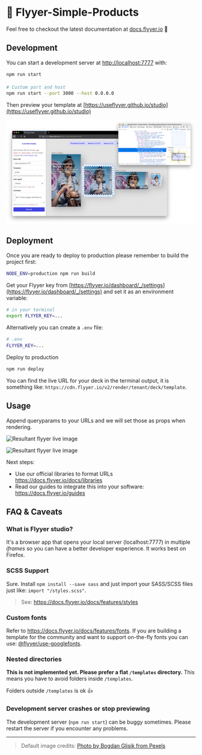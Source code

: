 # 🌠 Flyyer-Simple-Products

Feel free to checkout the latest documentation at [docs.flyyer.io](https://docs.flyyer.io) 📖

## Development

You can start a development server at [http://localhost:7777](http://localhost:7777) with:

```sh
npm run start

# Custom port and host
npm run start --port 3000 --host 0.0.0.0
```

Then preview your template at [https://useflyyer.github.io/studio](https://useflyyer.github.io/studio)

[![flyyer-studio screenshot](https://raw.githubusercontent.com/useflyyer/studio/main/.github/screenshot.png)](https://useflyyer.github.io/studio)

## Deployment

Once you are ready to deploy to production please remember to build the project first:

```sh
NODE_ENV=production npm run build
```

Get your Flyyer key from [https://flyyer.io/dashboard/_/settings](https://flyyer.io/dashboard/_/settings) and set it as an environment variable:

```sh
# in your terminal
export FLYYER_KEY=...
```

Alternatively you can create a `.env` file:

```sh
# .env
FLYYER_KEY=...
```

Deploy to production

```sh
npm run deploy
```

You can find the live URL for your deck in the terminal output, it is something like: `https://cdn.flyyer.io/v2/render/tenant/deck/template`.

## Usage

Append queryparams to your URLs and we will set those as props when rendering.

![Resultant flyyer live image](https://github.com/useflyyer/create-flyyer-app/blob/master/.github/assets/result-1.png?raw=true)

![Resultant flyyer live image](https://github.com/useflyyer/create-flyyer-app/blob/master/.github/assets/result-2.png?raw=true)

Next steps:

* Use our official libraries to format URLs https://docs.flyyer.io/docs/libraries
* Read our guides to integrate this into your software: https://docs.flyyer.io/guides

## FAQ & Caveats

### What is Flyyer studio?

It's a browser app that opens your local server (localhost:7777) in multiple _iframes_ so you can have a better developer experience. It works best on Firefox.

### SCSS Support

Sure. Install `npm install --save sass` and just import your SASS/SCSS files just like: `import "/styles.scss"`.

> See: https://docs.flyyer.io/docs/features/styles

### Custom fonts

Refer to https://docs.flyyer.io/docs/features/fonts. If you are building a template for the community and want to support on-the-fly fonts you can use: [@flyyer/use-googlefonts](https://github.com/useflyyer/use-googlefonts).

### Nested directories

**This is not implemented yet. Please prefer a flat `/templates` directory.** This means you have to avoid folders inside `/templates`.

Folders outside `/templates` is ok 👍

### Development server crashes or stop previewing

The development server (`npm run start`) can be buggy sometimes. Please restart the server if you encounter any problems.

---

> Default image credits: [Photo by Bogdan Glisik from Pexels](https://www.pexels.com/photo/photo-of-woman-wearing-gray-adidas-hoodie-1661471/)
